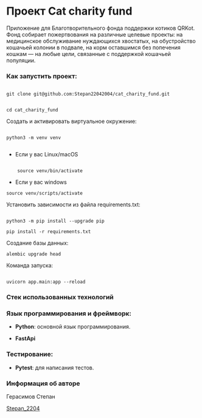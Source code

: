 # Проект Cat charity fund 

Приложение для Благотворительного фонда поддержки котиков QRKot. 
Фонд собирает пожертвования на различные целевые проекты: на медицинское обслуживание нуждающихся хвостатых, на обустройство кошачьей колонии в подвале, на корм оставшимся без попечения кошкам — на любые цели, связанные с поддержкой кошачьей популяции.

### Как запустить проект:  

```  

git clone git@github.com:Stepan22042004/cat_charity_fund.git

```  

```  

cd cat_charity_fund

```  

Cоздать и активировать виртуальное окружение:  

```  

python3 -m venv venv  


```  

* Если у вас Linux/macOS  

```  

    source venv/bin/activate  

```  



* Если у вас windows  
```
source venv/scripts/activate  

 ```  

Установить зависимости из файла requirements.txt:  

```  

python3 -m pip install --upgrade pip  

```  

```  
pip install -r requirements.txt  

```  

Создание базы данных:  

```  
alembic upgrade head 

```  

Команда запуска:  

```  

uvicorn app.main:app --reload
```  
### Стек использованных технологий  

### Язык программирования и фреймворк:  

- **Python**: основной язык программирования. 

- **FastApi**
### Тестирование:  

- **Pytest**: для написания тестов.  

### Информация об авторе  

 

Герасимов Степан  

[Stepan_2204](https://t.me/Stepan_2204)
